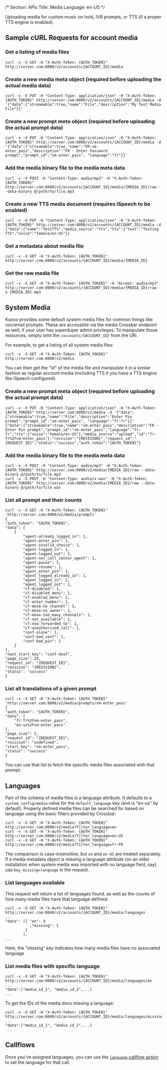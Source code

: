 /*
Section: APIs
Title: Media
Language: en-US
*/

Uploading media for custom music on hold, IVR prompts, or TTS (if a proper TTS engine is enabled).

## Sample cURL Requests for account media

### Get a listing of media files

    curl -v -X GET -H "X-Auth-Token: {AUTH_TOKEN}" http://server.com:8000/v2/accounts/{ACCOUNT_ID}/media

### Create a new media meta object (required before uploading the actual media data)

    curl -v -X PUT -H "Content-Type: application/json" -H "X-Auth-Token: {AUTH_TOKEN}" http://server.com:8000/v2/accounts/{ACCOUNT_ID}/media -d '{"data":{"streamable":true,"name":"File","description":"My Test Media File"}}'

### Create a new prompt meta object (required before uploading the actual prompt data)

    curl -v -X PUT -H "Content-Type: application/json" -H "X-Auth-Token: {AUTH_TOKEN}" http://server.com:8000/v2/accounts/{ACCOUNT_ID}/media -d '{"data":{"streamable":true,"name":"FR-vm-enter_pass","description":"FR - Enter Password prompt","prompt_id":"vm-enter_pass", "language":"fr"}}'

### Add the media binary file to the media meta data

    curl -v -X POST -H "Content-Type: audio/mp3" -H "X-Auth-Token: {AUTH_TOKEN}" http://server.com:8000/v2/accounts/{ACCOUNT_ID}/media/{MEDIA_ID}/raw --data-binary @/path/to/file.mp3

### Create a new TTS media document (requires iSpeech to be enabled)

    curl -v -X PUT -H "Content-Type: application/json" -H "X-Auth-Token: {AUTH_TOKEN}" http://server.com:8000/v2/accounts/{ACCOUNT_ID}/media -d {"data":{"name":"TestTTS","media_source":"tts","tts":{"text":"Testing TTS","voice":"female/en-US"}}

### Get a metadata about media file

    curl -v -X GET -H "X-Auth-Token: {AUTH_TOKEN}" http://server.com:8000/v2/accounts/{ACCOUNT_ID}/media/{MEDIA_ID}

### Get the raw media file

    curl -v -X GET -H "X-Auth-Token: {AUTH_TOKEN}" -H "Accept: audio/mp3" http://server.com:8000/v2/accounts/{ACCOUNT_ID}/media/{MEDIA_ID}/raw -o {MEDIA_ID}.mp3

## System Media

Kazoo provides some default system media files for common things like voicemail prompts. These are accessible via the media Crossbar endpoint as well, if your user has superduper admin privileges. To manipulate those resources, simply omit the `/accounts/{ACCOUNT_ID}` from the URI.

For example, to get a listing of all system media files:

    curl -v -X GET -H "X-Auth-Token: {AUTH_TOKEN}" http://server.com:8000/v2/media

You can then get the "id" of the media file and manipulate it in a similar fashion as regular account media (including TTS if you have a TTS engine like iSpeech configured).

### Create a new prompt meta object (required before uploading the actual prompt data)

    curl -v -X PUT -H "Content-Type: application/json" -H "X-Auth-Token: {AUTH_TOKEN}" http://server.com:8000/v2/media -d '{"data":{"streamable":true,"name":"File","description":"Enter Pin prompt","prompt_id":"vm-enter_pass", "language":"fr-fr"}}'
    {"data":{"streamable":true,"name":"vm-enter_pass","description":"FR - Enter Pin prompt","prompt_id":"vm-enter_pass","language":"fr-fr","tts":{"voice":"female/en-US"},"media_source":"upload","id":"fr-fr%2Fvm-enter_pass"},"revision":"{REVISION}","request_id":"{REQUEST_ID}","status":"success","auth_token":"{AUTH_TOKEN}"}

### Add the media binary file to the media meta data

    curl -v -X POST -H "Content-Type: audio/mp3" -H "X-Auth-Token: {AUTH_TOKEN}" http://server.com:8000/v2/media/{MEDIA_ID}/raw --data-binary @/path/to/file.mp3
    curl -v -X POST -H "Content-Type: audio/x-wav" -H "X-Auth-Token: {AUTH_TOKEN}" http://server.com:8000/v2/media/{MEDIA_ID}/raw --data-binary @/path/to/file.wav

### List all prompt and their counts

    curl -v -X GET -H "X-Auth-Token: {AUTH_TOKEN}" 'http://server.com:8000/v2/media/prompts'
    {
    "auth_token": "{AUTH_TOKEN}",
    "data": [
        {
            "agent-already_logged_in": 1,
            "agent-enter_pin": 1,
            "agent-invalid_choice": 1,
            "agent-logged_in": 1,
            "agent-logged_out": 1,
            "agent-not_call_center_agent": 1,
            "agent-pause": 1,
            "agent-resume": 1,
            "agent_enter_pin": 1,
            "agent_logged_already_in": 1,
            "agent_logged_in": 1,
            "agent_logged_out": 1,
            "cf-disabled": 1,
            "cf-disabled_menu": 1,
            "cf-enabled_menu": 1,
            "cf-enter_number": 1,
            "cf-move-no_channel": 1,
            "cf-move-no_owner": 1,
            "cf-move-too_many_channels": 1,
            "cf-not_available": 1,
            "cf-now_forwarded_to": 1,
            "cf-unauthorized_call": 1,
            "conf-alone": 1,
            "conf-bad_conf": 1,
            "conf-bad_pin": 1
        }
    ],
    "next_start_key": "conf-deaf",
    "page_size": 25,
    "request_id": "{REQUEST_ID}",
    "revision": "{REVISION}",
    "status": "success"
    }

### List all translations of a given prompt

    curl -v -X GET -H "X-Auth-Token: {AUTH_TOKEN}" 'http://server.com:8000/v2/media/prompts/vm-enter_pass'
    {
    "auth_token": "{AUTH_TOKEN}",
    "data": [
        "fr-fr%2Fvm-enter_pass",
        "en-us%2Fvm-enter_pass"
    ],
    "page_size": 2,
    "request_id": "{REQUEST_ID}",
    "revision": "undefined",
    "start_key": "vm-enter_pass",
    "status": "success"
    }

You can use that list to fetch the specific media files associated with that prompt.

## Languages

Part of the schema of media files is a language attribute. It defaults to a `system_config/media` value for the `default_language` key (and is "en-us" by default). Properly defined media files can be searched for based on language using the basic filters provided by Crossbar:

    curl -v -X GET -H "X-Auth-Token: {AUTH_TOKEN}" http://server.com:8000/v2/media?filter_language=en
    curl -v -X GET -H "X-Auth-Token: {AUTH_TOKEN}" http://server.com:8000/v2/media?filter_language=en-US
    curl -v -X GET -H "X-Auth-Token: {AUTH_TOKEN}" http://server.com:8000/v2/media?filter_language=fr-FR

The comparison is case-insensitive, but `en` and `en-US` are treated separately. If a media metadata object is missing a language attribute (on an older installation when system media was imported with no language field, say), use `key_missing=language` in the request.

### List languages available

This request will return a list of languages found, as well as the counts of how many media files have that language defined:

    curl -v -X GET -H "X-Auth-Token: {AUTH_TOKEN}" http://server.com:8000/v2/accounts/{ACCOUNT_ID}/media/languages
    ...
    "data": [{ "en": 3
               ,"missing": 1
             }
            ],
    ...

Here, the "missing" key indicates how many media files have no associated language

### List media files with specific language

    curl -v -X GET -H "X-Auth-Token: {AUTH_TOKEN}" http://server.com:8000/v2/accounts/{ACCOUNT_ID}/media/languages/en
    ...
    "data":["media_id_1", "media_id_2",...]
    ...

To get the IDs of the media docs missing a language:

    curl -v -X GET -H "X-Auth-Token: {AUTH_TOKEN}" http://server.com:8000/v2/accounts/{ACCOUNT_ID}/media/languages/missing
    ...
    "data":["media_id_1", "media_id_2",...]
    ...

## Callflows

Once you've assigned languages, you can use the [`language` callflow action](../../callflow/doc/language.md) to set the language for that call.
